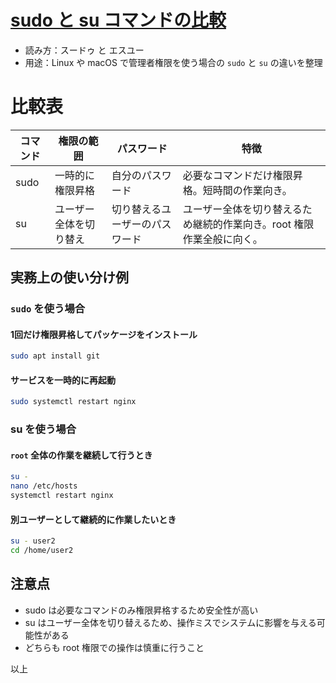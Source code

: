 # [sudo と su コマンドの比較](sudo-su-compare.md)

- 読み方：スードゥ と エスユー
- 用途：Linux や macOS で管理者権限を使う場合の `sudo` と `su` の違いを整理

# 比較表

| コマンド | 権限の範囲       | パスワード           | 特徴                                    |
| ---- | ----------- | --------------- | ------------------------------------- |
| sudo | 一時的に権限昇格    | 自分のパスワード        | 必要なコマンドだけ権限昇格。短時間の作業向き。               |
| su   | ユーザー全体を切り替え | 切り替えるユーザーのパスワード | ユーザー全体を切り替えるため継続的作業向き。root 権限作業全般に向く。 |

## 実務上の使い分け例

### `sudo` を使う場合

#### 1回だけ権限昇格してパッケージをインストール

```bash
sudo apt install git
```

#### サービスを一時的に再起動

```bash
sudo systemctl restart nginx
```

### su を使う場合

#### `root` 全体の作業を継続して行うとき

```bash
su -
nano /etc/hosts
systemctl restart nginx
```

#### 別ユーザーとして継続的に作業したいとき

```bash
su - user2
cd /home/user2
```

## 注意点

* sudo は必要なコマンドのみ権限昇格するため安全性が高い
* su はユーザー全体を切り替えるため、操作ミスでシステムに影響を与える可能性がある
* どちらも root 権限での操作は慎重に行うこと

以上
